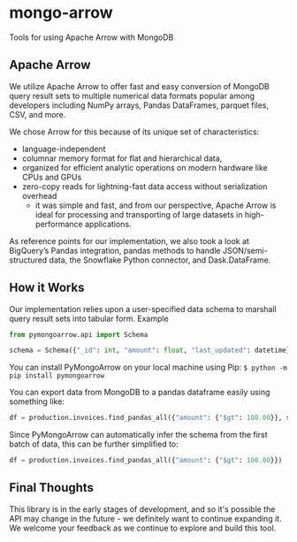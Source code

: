 # mongo-arrow

Tools for using Apache Arrow with MongoDB

## Apache Arrow

We utilize Apache Arrow to offer fast and easy conversion of MongoDB query result sets to multiple numerical data formats popular among developers including NumPy arrays, Pandas DataFrames, parquet files, CSV, and more.

We chose Arrow for this because of its unique set of characteristics:

- language-independent
- columnar memory format for flat and hierarchical data,
- organized for efficient analytic operations on modern hardware like CPUs and GPUs
- zero-copy reads for lightning-fast data access without serialization overhead
  - it was simple and fast, and from our perspective, Apache Arrow is ideal for processing and transporting of large datasets in high-performance applications.

As reference points for our implementation, we also took a look at BigQuery’s Pandas integration, pandas methods to handle JSON/semi-structured data, the Snowflake Python connector, and Dask.DataFrame.

## How it Works

Our implementation relies upon a user-specified data schema to marshall query result sets into tabular form.
Example

```py
from pymongoarrow.api import Schema

schema = Schema({"_id": int, "amount": float, "last_updated": datetime})
```

You can install PyMongoArrow on your local machine using Pip:
`$ python -m pip install pymongoarrow`

You can export data from MongoDB to a pandas dataframe easily using something like:

```py
df = production.invoices.find_pandas_all({"amount": {"$gt": 100.00}}, schema=invoices)
```

Since PyMongoArrow can automatically infer the schema from the first batch of data, this can be
further simplified to:

```py
df = production.invoices.find_pandas_all({"amount": {"$gt": 100.00}})
```

## Final Thoughts

This library is in the early stages of development, and so it's possible the API may change in the future -
we definitely want to continue expanding it. We welcome your feedback as we continue to explore and build this tool.

